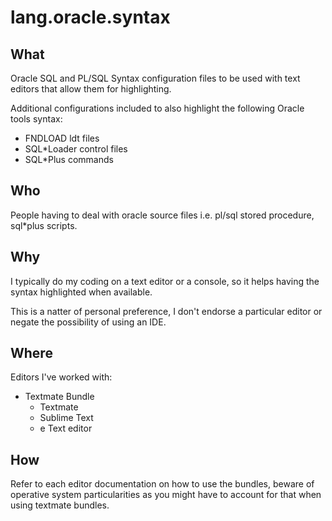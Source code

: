 lang.oracle.syntax
==================

What
----
Oracle SQL and PL/SQL Syntax configuration files to be used with text editors that allow them for highlighting.

Additional configurations included to also highlight the following Oracle tools syntax:

- FNDLOAD ldt files
- SQL*Loader control files
- SQL*Plus commands

Who
---
People having to deal with oracle source files i.e.  pl/sql stored procedure, sql*plus scripts.

Why
---
I typically do my coding on a text editor or a console, so it helps having the syntax highlighted when available.

This is a natter of personal preference, I don't endorse a particular editor or negate the possibility of using an IDE.

Where
-----
Editors I've worked with:

+ Textmate Bundle
  - Textmate
  - Sublime Text
  - e Text editor

How
---
Refer to each editor documentation on how to use the bundles, beware of operative system particularities as you might have to account for that when using textmate bundles.
